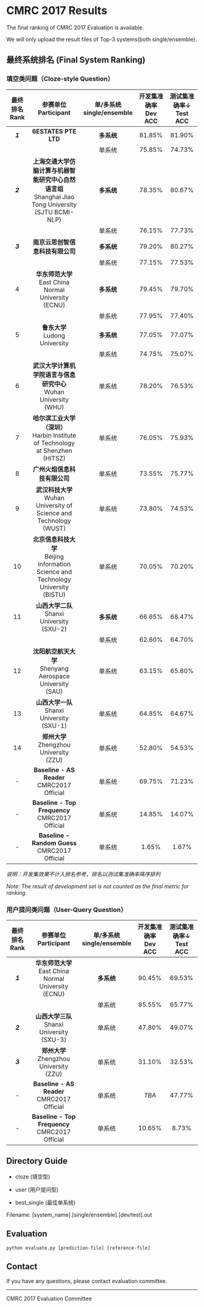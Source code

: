 # CMRC 2017 Results

The final ranking of CMRC 2017 Evaluation is available.

We will only upload the result files of Top-3 systems(both single/ensemble).

## 最终系统排名 (Final System Ranking)

### 填空类问题（Cloze-style Question）

| 最终排名<br/>Rank | 参赛单位<br/>Participant | 单/多系统<br/>single/ensemble | 开发集准确率<br/>Dev ACC | 测试集准确率↓<br/>Test ACC |
| :-----: | :-----: | :-----: | :-----: | :-----: |
| ***1*** | **6ESTATES PTE LTD** | **多系统** | 81.85% | 81.90% |
| | | 单系统 | 75.85% | 74.73% |
| ***2*** | **上海交通大学仿脑计算与机器智能研究中心自然语言组** <br/>Shanghai Jiao Tong University (SJTU BCMI-NLP) | **多系统** | 78.35% | 80.67% |
| | | 单系统 | 76.15% | 77.73% |
| ***3*** | **南京云思创智信息科技有限公司** | **多系统** | 79.20% | 80.27% |
| | | 单系统 | 77.15% | 77.53% |
| 4 | **华东师范大学** <br/>East China Normal University (ECNU) | **多系统** | 79.45% | 79.70% |
| | | 单系统 | 77.95% | 77.40% |
| 5 | **鲁东大学**  <br/>Ludong University | **多系统** | 77.05% | 77.07% |
| | | 单系统 | 74.75% | 75.07% |
| 6 | **武汉大学计算机学院语言与信息研究中心** <br/>Wuhan University (WHU) | 单系统 | 78.20% | 76.53% | 
| 7 | **哈尔滨工业大学（深圳）**<br/>Harbin Institute of Technology at Shenzhen (HITSZ) | 单系统 | 76.05% | 75.93% |
| 8 | **广州火焰信息科技有限公司** | 单系统 | 73.55% | 75.77% |
| 9 | **武汉科技大学** <br/>Wuhan University of Science and Technology (WUST) | 单系统 | 73.80% | 74.53% |
| 10 | **北京信息科技大学** <br/>Beijing Information Science and <br/>Technology University (BISTU) | 单系统 | 70.05% | 70.20% |
| 11 | **山西大学二队**  <br/>Shanxi University (SXU-2) | **多系统** | 66.65% | 68.47% |
| | | 单系统 | 62.60% | 64.70% |
| 12 | **沈阳航空航天大学** <br/>Shenyang Aerospace University (SAU) | 单系统 | 63.15% | 65.80% |
| 13 | **山西大学一队**  <br/>Shanxi University (SXU-1) | 单系统 | 64.85% | 64.67% |
| 14 | **郑州大学** <br/>Zhengzhou University (ZZU) | 单系统 | 52.80% | 54.53% |
| - | **Baseline - AS Reader**  <br/>CMRC2017 Official | 单系统 | 69.75% | 71.23% |
| - | **Baseline - Top Frequency**  <br/>CMRC2017 Official | 单系统 | 14.85% | 14.07% |
| - | **Baseline - Random Guess**  <br/>CMRC2017 Official | 单系统 | 1.65% | 1.67% | 

*说明：开发集效果不计入排名参考，排名以测试集准确率降序排列*

*Note: The result of development set is not counted as the final metric for ranking.*

### 用户提问类问题（User-Query Question）

| 最终排名<br/>Rank | 参赛单位<br/>Participant | 单/多系统<br/>single/ensemble | 开发集准确率<br/>Dev ACC | 测试集准确率↓<br/>Test ACC |
| :-----: | :-----: | :-----: | :-----: | :-----: |
| ***1*** | **华东师范大学** <br/>East China Normal University (ECNU) | **多系统** | 90.45% | 69.53% |
| | | 单系统 | 85.55% | 65.77% |
| ***2*** | **山西大学三队** <br/> Shanxi University (SXU-3) | 单系统 | 47.80% | 49.07% | 
| ***3*** | **郑州大学** <br/>Zhengzhou University (ZZU) | 单系统 | 31.10% | 32.53% |
| - | **Baseline - AS Reader**  <br/>CMRC2017 Official | 单系统 | *TBA* | 47.77% |
| - | **Baseline - Top Frequency**  <br/>CMRC2017 Official | 单系统 | 10.65% | 8.73% |



## Directory Guide

- cloze (填空型)

- user (用户提问型)

- best_single (最佳单系统)

Filename: [system_name].[single/ensemble].[dev/test].out

## Evaluation
```
python evaluate.py [prediction-file] [reference-file]
```



## Contact

If you have any questions, please contact evaluation committee.

----------------
CMRC 2017 Evaluation Committee